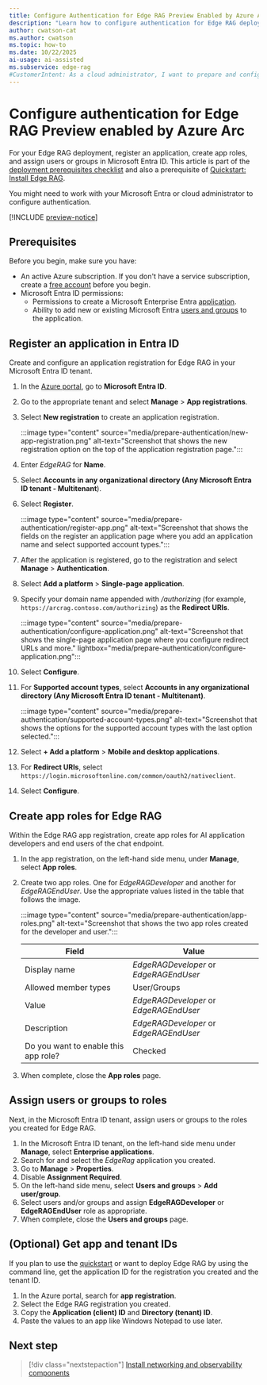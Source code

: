 ```yaml
---
title: Configure Authentication for Edge RAG Preview Enabled by Azure Arc
description: "Learn how to configure authentication for Edge RAG deployment in Azure, including app registration, roles, and user assignments."
author: cwatson-cat
ms.author: cwatson
ms.topic: how-to
ms.date: 10/22/2025
ai-usage: ai-assisted
ms.subservice: edge-rag
#CustomerIntent: As a cloud administrator, I want to prepare and configure authentication for Edge RAG so that I can securely connect to and manage the chat solution.
---
```


# Configure authentication for Edge RAG Preview enabled by Azure Arc

For your Edge RAG deployment, register an application, create app roles, and assign users or groups in Microsoft Entra ID. This article is part of the [deployment prerequisites checklist](complete-prerequisites.md) and also a prerequisite of [Quickstart: Install Edge RAG](quickstart-edge-rag.md).

You might need to work with your Microsoft Entra or cloud administrator to configure authentication.

[!INCLUDE [preview-notice](includes/preview-notice.md)]

## Prerequisites

Before you begin, make sure you have:

- An active Azure subscription. If you don't have a service subscription, create a [free account](https://azure.microsoft.com/pricing/purchase-options/azure-account?cid=msft_learn) before you begin.
-  Microsoft Entra ID  permissions:
   - Permissions to create a Microsoft Enterprise Entra [application](/entra/identity/enterprise-apps/add-application-portal).
   - Ability to add new or existing Microsoft Entra [users and groups](/entra/identity/enterprise-apps/add-application-portal-assign-users) to the application.

## Register an application in Entra ID

Create and configure an application registration for Edge RAG in your Microsoft Entra ID tenant.

1. In the [Azure portal](https://portal.azure.com/), go to **Microsoft Entra ID**.
1. Go to the appropriate tenant and select **Manage** > **App registrations**.
1. Select **New registration** to create an application registration.

	:::image type="content" source="media/prepare-authentication/new-app-registration.png" alt-text="Screenshot that shows the new registration option on the top of the application registration page.":::

1. Enter *EdgeRAG* for **Name**.

1. Select **Accounts in any organizational directory (Any Microsoft Entra ID tenant - Multitenant**).

1. Select **Register**.

	:::image type="content" source="media/prepare-authentication/register-app.png" alt-text="Screenshot that shows the fields on the register an application page where you add an application name and select supported account types.":::

1. After the application is registered, go to the registration and select **Manage** > **Authentication**.

1. Select **Add a platform** > **Single-page application**.

1. Specify your domain name appended with */authorizing* (for example, `https://arcrag.contoso.com/authorizing`)  as the **Redirect URIs**.

	:::image type="content" source="media/prepare-authentication/configure-application.png" alt-text="Screenshot that shows the single-page application page where you configure redirect URLs and more." lightbox="media/prepare-authentication/configure-application.png":::

1. Select **Configure**.
1. For **Supported account types**, select **Accounts in any organizational directory (Any Microsoft Entra ID tenant - Multitenant)**.

	:::image type="content" source="media/prepare-authentication/supported-account-types.png" alt-text="Screenshot that shows the options for the supported account types with the last option selected.":::

1. Select **+ Add a platform** > **Mobile and desktop applications**.
1. For **Redirect URIs**, select `https://login.microsoftonline.com/common/oauth2/nativeclient`.

1. Select **Configure**.

## Create app roles for Edge RAG

Within the Edge RAG app registration, create app roles for AI application developers and end users of the chat endpoint.

1. In the app registration, on the left-hand side menu, under **Manage**, select **App roles**.
1. Create two app roles. One for *EdgeRAGDeveloper* and another for *EdgeRAGEndUser*. Use the appropriate values listed in the table that follows the image.

	:::image type="content" source="media/prepare-authentication/app-roles.png" alt-text="Screenshot that shows the two app roles created for the developer and user.":::


   | Field  | Value |
   |--------|-------|
   | Display name     |   *EdgeRAGDeveloper* or *EdgeRAGEndUser*      |
   | Allowed member types   |  User/Groups       |
   | Value    |    *EdgeRAGDeveloper* or *EdgeRAGEndUser*        |
   | Description    |  *EdgeRAGDeveloper* or *EdgeRAGEndUser*          |
   | Do you want to enable this app role? | Checked |

1. When complete, close the **App roles** page.

## Assign users or groups to roles

Next, in the Microsoft Entra ID tenant, assign users or groups to the roles you created for Edge RAG.

1. In the Microsoft Entra ID tenant, on the left-hand side menu under **Manage**, select **Enterprise applications**.
1. Search for and select the *EdgeRag* application you created.
1. Go to **Manage** > **Properties**.
1. Disable **Assignment Required**.
1. On the left-hand side menu, select **Users and groups** > **Add user/group**.
1. Select users and/or groups and assign **EdgeRAGDeveloper** or **EdgeRAGEndUser** role as appropriate.
1. When complete, close the **Users and groups** page.

## (Optional) Get app and tenant IDs

If you plan to use the [quickstart](quickstart-edge-rag.md) or want to deploy Edge RAG by using the command line, get the application ID for the registration you created and the tenant ID.

1. In the Azure portal, search for **app registration**.
1. Select the Edge RAG registration you created.
1. Copy the **Application (client) ID** and **Directory (tenant) ID**.
1. Paste the values to an app like Windows Notepad to use later.


## Next step

> [!div class="nextstepaction"]
> [Install networking and observability components](prepare-networking-observability.md)